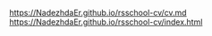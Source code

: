 
https://NadezhdaEr.github.io/rsschool-cv/cv.md
https://NadezhdaEr.github.io/rsschool-cv/index.html
